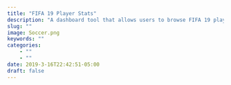 ```yaml
---
title: "FIFA 19 Player Stats"
description: "A dashboard tool that allows users to browse FIFA 19 players and view their important statistics in a way that is both appealing and informative."
slug: ""
image: Soccer.png
keywords: ""
categories: 
    - ""
    - ""
date: 2019-3-16T22:42:51-05:00
draft: false
---
```


